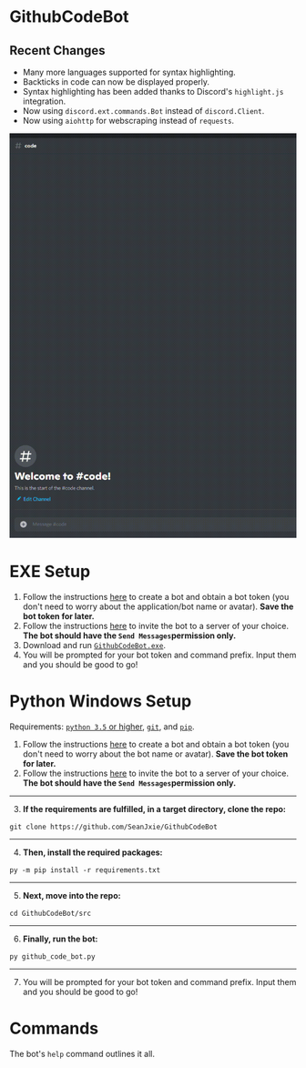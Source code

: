# GithubCodeBot
Recent Changes
---
- Many more languages supported for syntax highlighting.
- Backticks in code can now be displayed properly.
- Syntax highlighting has been added thanks to Discord's `highlight.js` integration.
- Now using `discord.ext.commands.Bot` instead of `discord.Client`.
- Now using `aiohttp` for webscraping instead of `requests`.

![demo](https://github.com/SeanJxie/DiscordCodeBot/blob/main/bot_demo.gif)

# EXE Setup
1) Follow the instructions [here](https://discordpy.readthedocs.io/en/latest/discord.html#creating-a-bot-account) to create a bot and obtain a bot token (you don't need to worry about the application/bot name or avatar). **Save the bot token for later.**
2) Follow the instructions [here](https://discordpy.readthedocs.io/en/latest/discord.html#inviting-your-bot) to invite the bot to a server of your choice. **The bot should have the `Send Messages`permission only.**
3) Download and run [`GithubCodeBot.exe`](https://github.com/SeanJxie/DiscordCodeBot/blob/main/GithubCodeBot.exe?raw=true). 
4) You will be prompted for your bot token and command prefix. Input them and you should be good to go!

# Python Windows Setup
Requirements: [`python 3.5` or higher](https://www.python.org/downloads/), [`git`](https://git-scm.com/book/en/v2/Getting-Started-Installing-Git), and [`pip`](https://pip.pypa.io/en/stable/installing/).
1) Follow the instructions [here](https://discordpy.readthedocs.io/en/latest/discord.html#creating-a-bot-account) to create a bot and obtain a bot token (you don't need to worry about the bot name or avatar). **Save the bot token for later.**
2) Follow the instructions [here](https://discordpy.readthedocs.io/en/latest/discord.html#inviting-your-bot) to invite the bot to a server of your choice. **The bot should have the `Send Messages`permission only.**
---
3. **If the requirements are fulfilled, in a target directory, clone the repo:**
```
git clone https://github.com/SeanJxie/GithubCodeBot
```
---
4. **Then, install the required packages:**
```
py -m pip install -r requirements.txt
```
---
5. **Next, move into the repo:**
```
cd GithubCodeBot/src
```
---
6. **Finally, run the bot:**

```
py github_code_bot.py
```
---
7) You will be prompted for your bot token and command prefix. Input them and you should be good to go!

# Commands
The bot's `help` command outlines it all.

